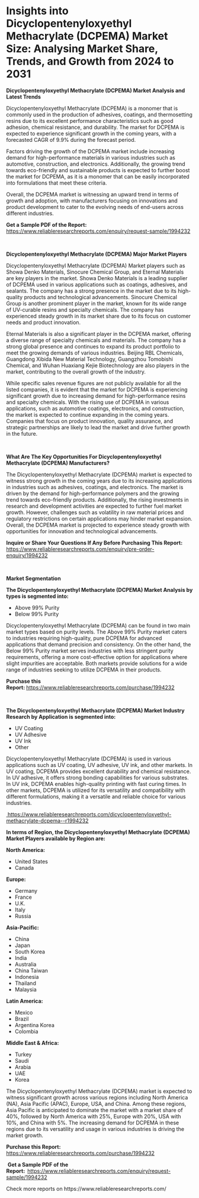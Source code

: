 <p><h1>Insights into Dicyclopentenyloxyethyl Methacrylate (DCPEMA) Market Size: Analysing Market Share, Trends, and Growth from 2024 to 2031</h1></p><p><strong>Dicyclopentenyloxyethyl Methacrylate (DCPEMA) Market Analysis and Latest Trends</strong></p>
<p><p>Dicyclopentenyloxyethyl Methacrylate (DCPEMA) is a monomer that is commonly used in the production of adhesives, coatings, and thermosetting resins due to its excellent performance characteristics such as good adhesion, chemical resistance, and durability. The market for DCPEMA is expected to experience significant growth in the coming years, with a forecasted CAGR of 9.9% during the forecast period.</p><p>Factors driving the growth of the DCPEMA market include increasing demand for high-performance materials in various industries such as automotive, construction, and electronics. Additionally, the growing trend towards eco-friendly and sustainable products is expected to further boost the market for DCPEMA, as it is a monomer that can be easily incorporated into formulations that meet these criteria.</p><p>Overall, the DCPEMA market is witnessing an upward trend in terms of growth and adoption, with manufacturers focusing on innovations and product development to cater to the evolving needs of end-users across different industries.</p></p>
<p><strong>Get a Sample PDF of the Report:&nbsp;</strong> <a href="https://www.reliableresearchreports.com/enquiry/request-sample/1994232">https://www.reliableresearchreports.com/enquiry/request-sample/1994232</a></p>
<p>&nbsp;</p>
<p><strong>Dicyclopentenyloxyethyl Methacrylate (DCPEMA) Major Market Players</strong></p>
<p><p>Dicyclopentenyloxyethyl Methacrylate (DCPEMA) Market players such as Showa Denko Materials, Sinocure Chemical Group, and Eternal Materials are key players in the market. Showa Denko Materials is a leading supplier of DCPEMA used in various applications such as coatings, adhesives, and sealants. The company has a strong presence in the market due to its high-quality products and technological advancements. Sinocure Chemical Group is another prominent player in the market, known for its wide range of UV-curable resins and specialty chemicals. The company has experienced steady growth in its market share due to its focus on customer needs and product innovation.</p><p>Eternal Materials is also a significant player in the DCPEMA market, offering a diverse range of specialty chemicals and materials. The company has a strong global presence and continues to expand its product portfolio to meet the growing demands of various industries. Beijing RBL Chemicals, Guangdong Xibida New Material Technology, Guangzhou Tomobishi Chemical, and Wuhan Huaxiang Kejie Biotechnology are also players in the market, contributing to the overall growth of the industry.</p><p>While specific sales revenue figures are not publicly available for all the listed companies, it is evident that the market for DCPEMA is experiencing significant growth due to increasing demand for high-performance resins and specialty chemicals. With the rising use of DCPEMA in various applications, such as automotive coatings, electronics, and construction, the market is expected to continue expanding in the coming years. Companies that focus on product innovation, quality assurance, and strategic partnerships are likely to lead the market and drive further growth in the future.</p></p>
<p>&nbsp;</p>
<p><strong>What Are The Key Opportunities For Dicyclopentenyloxyethyl Methacrylate (DCPEMA) Manufacturers?</strong></p>
<p><p>The Dicyclopentenyloxyethyl Methacrylate (DCPEMA) market is expected to witness strong growth in the coming years due to its increasing applications in industries such as adhesives, coatings, and electronics. The market is driven by the demand for high-performance polymers and the growing trend towards eco-friendly products. Additionally, the rising investments in research and development activities are expected to further fuel market growth. However, challenges such as volatility in raw material prices and regulatory restrictions on certain applications may hinder market expansion. Overall, the DCPEMA market is projected to experience steady growth with opportunities for innovation and technological advancements.</p></p>
<p><strong>Inquire or Share Your Questions If Any Before Purchasing This Report:</strong> <a href="https://www.reliableresearchreports.com/enquiry/pre-order-enquiry/1994232">https://www.reliableresearchreports.com/enquiry/pre-order-enquiry/1994232</a></p>
<p>&nbsp;</p>
<p><strong>Market Segmentation</strong></p>
<p><strong>The Dicyclopentenyloxyethyl Methacrylate (DCPEMA) Market Analysis by types is segmented into:</strong></p>
<p><ul><li>Above 99% Purity</li><li>Below 99% Purity</li></ul></p>
<p><p>Dicyclopentenyloxyethyl Methacrylate (DCPEMA) can be found in two main market types based on purity levels. The Above 99% Purity market caters to industries requiring high-quality, pure DCPEMA for advanced applications that demand precision and consistency. On the other hand, the Below 99% Purity market serves industries with less stringent purity requirements, offering a more cost-effective option for applications where slight impurities are acceptable. Both markets provide solutions for a wide range of industries seeking to utilize DCPEMA in their products.</p></p>
<p><strong>Purchase this Report:&nbsp;</strong><a href="https://www.reliableresearchreports.com/purchase/1994232">https://www.reliableresearchreports.com/purchase/1994232</a></p>
<p>&nbsp;</p>
<p><strong>The Dicyclopentenyloxyethyl Methacrylate (DCPEMA) Market Industry Research by Application is segmented into:</strong></p>
<p><ul><li>UV Coating</li><li>UV Adhesive</li><li>UV Ink</li><li>Other</li></ul></p>
<p><p>Dicyclopentenyloxyethyl Methacrylate (DCPEMA) is used in various applications such as UV coating, UV adhesive, UV ink, and other markets. In UV coating, DCPEMA provides excellent durability and chemical resistance. In UV adhesive, it offers strong bonding capabilities for various substrates. In UV ink, DCPEMA enables high-quality printing with fast curing times. In other markets, DCPEMA is utilized for its versatility and compatibility with different formulations, making it a versatile and reliable choice for various industries.</p></p>
<p><a href="https://www.reliableresearchreports.com/dicyclopentenyloxyethyl-methacrylate-dcpema--r1994232">&nbsp;https://www.reliableresearchreports.com/dicyclopentenyloxyethyl-methacrylate-dcpema--r1994232</a></p>
<p><strong>In terms of Region, the Dicyclopentenyloxyethyl Methacrylate (DCPEMA) Market Players available by Region are:</strong></p>
<p>
    <p> <strong> North America: </strong>
        <ul>
            <li>United States</li>
            <li>Canada</li>
        </ul>
        </p> 
    <p> <strong> Europe: </strong>
        <ul>
            <li>Germany</li>
            <li>France</li>
            <li>U.K.</li>
            <li>Italy</li>
            <li>Russia</li>
        </ul>
        </p> 
    <p> <strong> Asia-Pacific: </strong>
        <ul>
            <li>China</li>
            <li>Japan</li>
            <li>South Korea</li>
            <li>India</li>
            <li>Australia</li>
            <li>China Taiwan</li>
            <li>Indonesia</li>
            <li>Thailand</li>
            <li>Malaysia</li>
        </ul>
        </p> 
    <p> <strong> Latin America: </strong>
        <ul>
            <li>Mexico</li>
            <li>Brazil</li>
            <li>Argentina Korea</li>
            <li>Colombia</li>
        </ul>
        </p> 
    <p> <strong> Middle East & Africa: </strong>
        <ul>
            <li>Turkey</li>
            <li>Saudi</li>
            <li>Arabia</li>
            <li>UAE</li>
            <li>Korea</li>
        </ul>
    </p>
    </p>
<p><p>The Dicyclopentenyloxyethyl Methacrylate (DCPEMA) market is expected to witness significant growth across various regions including North America (NA), Asia Pacific (APAC), Europe, USA, and China. Among these regions, Asia Pacific is anticipated to dominate the market with a market share of 40%, followed by North America with 25%, Europe with 20%, USA with 10%, and China with 5%. The increasing demand for DCPEMA in these regions due to its versatility and usage in various industries is driving the market growth.</p></p>
<p><strong>Purchase this Report: </strong><a href="https://www.reliableresearchreports.com/purchase/1994232">https://www.reliableresearchreports.com/purchase/1994232</a></p>
<p>&nbsp;<strong>Get a Sample PDF of the Report:&nbsp;&nbsp;</strong><a href="https://www.reliableresearchreports.com/enquiry/request-sample/1994232">https://www.reliableresearchreports.com/enquiry/request-sample/1994232</a></p>
<p><strong></strong></p>
<p>Check more reports on https://www.reliableresearchreports.com/</p>
